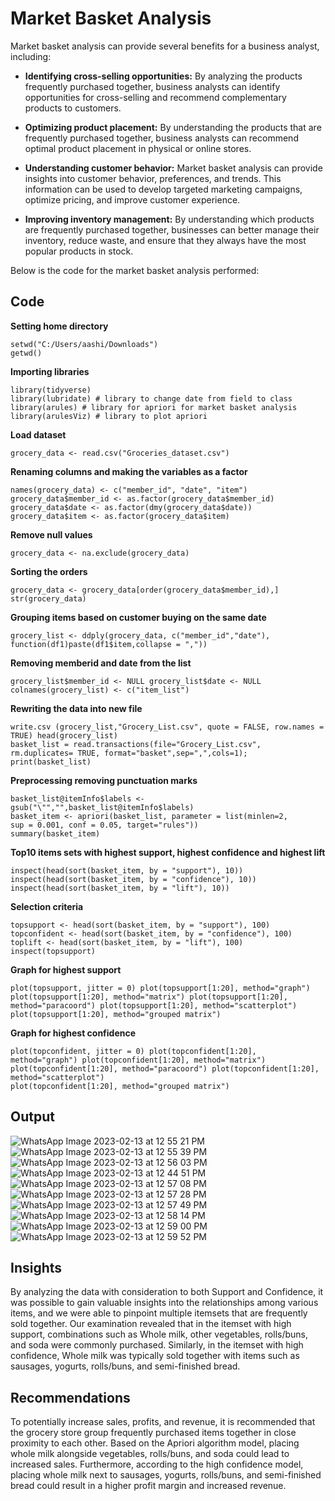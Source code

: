 
# Market Basket Analysis 

Market basket analysis can provide several benefits for a business analyst, including:

* 	**Identifying cross-selling opportunities:** By analyzing the products frequently purchased together, business analysts can identify opportunities for cross-selling and recommend complementary products to customers.

* 	**Optimizing product placement:** By understanding the products that are frequently purchased together, business analysts can recommend optimal product placement in physical or online stores.

* 	**Understanding customer behavior:** Market basket analysis can provide insights into customer behavior, preferences, and trends. This information can be used to develop targeted marketing campaigns, optimize pricing, and improve customer experience.

* 	**Improving inventory management:** By understanding which products are frequently purchased together, businesses can better manage their inventory, reduce waste, and ensure that they always have the most popular products in stock.

Below is the code for the market basket analysis performed:



## Code
**Setting home directory**
```rscript
setwd("C:/Users/aashi/Downloads")
getwd()
```
**Importing libraries**
```rscript
library(tidyverse)
library(lubridate) # library to change date from field to class 
library(arules)	# library for apriori for market basket analysis 
library(arulesViz) # library to plot apriori

```
**Load dataset**
```rscript
grocery_data <- read.csv("Groceries_dataset.csv")
```
**Renaming columns and making the variables as a factor**
```rscript
names(grocery_data) <- c("member_id", "date", "item") grocery_data$member_id <- as.factor(grocery_data$member_id) grocery_data$date <- as.factor(dmy(grocery_data$date)) grocery_data$item <- as.factor(grocery_data$item)
```
**Remove null values**
```rscript
grocery_data <- na.exclude(grocery_data)
```
**Sorting the orders**
```rscript
grocery_data <- grocery_data[order(grocery_data$member_id),]
str(grocery_data)
```
**Grouping items based on customer buying on the same date**
```rscript
grocery_list <- ddply(grocery_data, c("member_id","date"),
function(df1)paste(df1$item,collapse = ","))
```
**Removing memberid and date from the list**
```rscript
grocery_list$member_id <- NULL grocery_list$date <- NULL colnames(grocery_list) <- c("item_list")
```
**Rewriting the data into new file**
```rscript
write.csv (grocery_list,"Grocery_List.csv", quote = FALSE, row.names = TRUE) head(grocery_list)
basket_list = read.transactions(file="Grocery_List.csv",
rm.duplicates= TRUE, format="basket",sep=",",cols=1);
print(basket_list)
```
**Preprocessing removing punctuation marks**
```rscript
basket_list@itemInfo$labels <- gsub("\"","",basket_list@itemInfo$labels)
basket_item <- apriori(basket_list, parameter = list(minlen=2,
sup = 0.001, conf = 0.05, target="rules"))
summary(basket_item)
```
**Top10 items sets with highest support, highest confidence and highest lift**
```rscript
inspect(head(sort(basket_item, by = "support"), 10)) inspect(head(sort(basket_item, by = "confidence"), 10)) inspect(head(sort(basket_item, by = "lift"), 10))
```
**Selection criteria**
```rscript
topsupport <- head(sort(basket_item, by = "support"), 100) topconfident <- head(sort(basket_item, by = "confidence"), 100) toplift <- head(sort(basket_item, by = "lift"), 100)
inspect(topsupport)
```
**Graph for highest support**
```rscript
plot(topsupport, jitter = 0) plot(topsupport[1:20], method="graph") plot(topsupport[1:20], method="matrix") plot(topsupport[1:20], method="paracoord") plot(topsupport[1:20], method="scatterplot")
plot(topsupport[1:20], method="grouped matrix")
```
**Graph for highest confidence**
```rscript
plot(topconfident, jitter = 0) plot(topconfident[1:20], method="graph") plot(topconfident[1:20], method="matrix") plot(topconfident[1:20], method="paracoord") plot(topconfident[1:20], method="scatterplot")
plot(topconfident[1:20], method="grouped matrix")
```
## Output
![WhatsApp Image 2023-02-13 at 12 55 21 PM](https://user-images.githubusercontent.com/85166438/218536953-87b36ecd-c691-44d3-8cf8-2aefc381aa22.jpeg)
![WhatsApp Image 2023-02-13 at 12 55 39 PM](https://user-images.githubusercontent.com/85166438/218536976-524b400a-6110-4b12-9675-de86eade88d2.jpeg)
![WhatsApp Image 2023-02-13 at 12 56 03 PM](https://user-images.githubusercontent.com/85166438/218536983-a4024f8a-f429-4347-ac7e-5711215eb92d.jpeg)
![WhatsApp Image 2023-02-13 at 12 44 51 PM](https://user-images.githubusercontent.com/85166438/218537300-6184d73c-c8c5-4b28-912f-50c1e2319dda.jpeg)
![WhatsApp Image 2023-02-13 at 12 57 08 PM](https://user-images.githubusercontent.com/85166438/218536992-85bd1ddf-f04d-49d1-9fba-11ffbfe7065a.jpeg)
![WhatsApp Image 2023-02-13 at 12 57 28 PM](https://user-images.githubusercontent.com/85166438/218537011-fdb51373-1752-407d-ac6a-ddccb0a790e0.jpeg)
![WhatsApp Image 2023-02-13 at 12 57 49 PM](https://user-images.githubusercontent.com/85166438/218537023-4bc107d8-c3b3-485e-a624-50cd116c7c37.jpeg)
![WhatsApp Image 2023-02-13 at 12 58 14 PM](https://user-images.githubusercontent.com/85166438/218537031-6a750bc5-2e78-4a36-b55c-be1ff216c670.jpeg)
![WhatsApp Image 2023-02-13 at 12 59 00 PM](https://user-images.githubusercontent.com/85166438/218537043-07d6ea72-2022-44fe-b436-2bd4e4c649b9.jpeg)
![WhatsApp Image 2023-02-13 at 12 59 52 PM](https://user-images.githubusercontent.com/85166438/218537054-0399f6a1-1bc9-4a7f-a5d5-d58e442e84a2.jpeg)

## Insights

By analyzing the data with consideration to both Support and Confidence, it was possible to gain valuable insights into the relationships among various items, and we were able to pinpoint multiple itemsets that are frequently sold together. Our examination revealed that in the itemset with high support, combinations such as Whole milk, other vegetables, rolls/buns, and soda were commonly purchased. Similarly, in the itemset with high confidence, Whole milk was typically sold together with items such as sausages, yogurts, rolls/buns, and semi-finished bread.

## Recommendations

To potentially increase sales, profits, and revenue, it is recommended that the grocery store group frequently purchased items together in close proximity to each other. Based on the Apriori algorithm model, placing whole milk alongside vegetables, rolls/buns, and soda could lead to increased sales. Furthermore, according to the high confidence model, placing whole milk next to sausages, yogurts, rolls/buns, and semi-finished bread could result in a higher profit margin and increased revenue.
